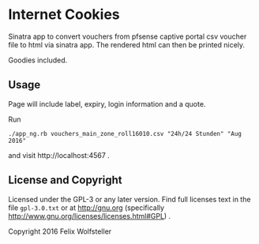 # Internet Cookies

Sinatra app to convert vouchers from pfsense captive portal csv voucher file to html via sinatra app.  The rendered html can then be printed nicely.

Goodies included.

## Usage
Page will include label, expiry, login information and a quote.

Run

    ./app_ng.rb vouchers_main_zone_roll16010.csv "24h/24 Stunden" "Aug 2016"

and visit http://localhost:4567 .

## License and Copyright

Licensed under the GPL-3 or any later version.  Find full licenses text in the file `gpl-3.0.txt` or at http://gnu.org (specifically http://www.gnu.org/licenses/licenses.html#GPL) .

Copyright 2016 Felix Wolfsteller
